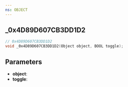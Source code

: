 ```yaml
---
ns: OBJECT
---
```

## _0x4D89D607CB3DD1D2

```c
// 0x4D89D607CB3DD1D2
void _0x4D89D607CB3DD1D2(Object object, BOOL toggle);
```

## Parameters
* **object**:
* **toggle**:
